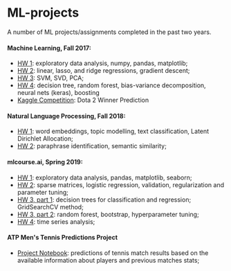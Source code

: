 # ML-projects
A number of ML projects/assignments completed in the past two years.

#### Machine Learning, Fall 2017:
* [HW 1](https://github.com/arinastnkv/ML-projects/blob/master/MachineLearning_HW1.ipynb): exploratory data analysis, numpy, pandas, matplotlib;
* [HW 2](https://github.com/arinastnkv/ML-projects/blob/master/MachineLearning_HW2.ipynb): linear, lasso, and ridge regressions, gradient descent;
* [HW 3](https://github.com/arinastnkv/ML-projects/blob/master/MachineLearning_HW3.ipynb): SVM, SVD, PCA;
* [HW 4](https://github.com/arinastnkv/ML-projects/blob/master/MachineLearning_HW4.ipynb): decision tree, random forest, bias-variance decomposition, neural nets (keras), boosting
* [Kaggle Competition](https://github.com/arinastnkv/ML-projects/blob/master/Kaggle_DotaCompetition.ipynb): Dota 2 Winner Prediction 

#### Natural Language Processing, Fall 2018:
* [HW 1](https://github.com/arinastnkv/ML-projects/blob/master/NLP_HW1.ipynb): word embeddings, topic modelling, text classification, Latent Dirichlet Allocation;
* [HW 2](https://github.com/arinastnkv/ML-projects/blob/master/NLP_HW2.ipynb): paraphrase identification, semantic similarity;

#### mlcourse.ai, Spring 2019:
* [HW 1](https://github.com/arinastnkv/ML-projects/blob/master/mlcourse_HA1.ipynb): exploratory data analysis, pandas, matplotlib, seaborn;
* [HW 2](https://github.com/arinastnkv/ML-projects/blob/master/mlcourse_HA2.ipynb): sparse matrices, logistic regression, validation, regularization and parameter tuning;
* [HW 3, part 1](https://github.com/arinastnkv/ML-projects/blob/master/mlcourse_HA3-1.ipynb): decision trees for classification and regression; GridSearchCV method;
* [HW 3, part 2](https://github.com/arinastnkv/ML-projects/blob/master/mlcourse_HA3-2.ipynb): random forest, bootstrap, hyperparameter tuning;
* [HW 4](https://github.com/arinastnkv/ML-projects/blob/master/mlcourse_HA4.ipynb): time series analysis;

#### ATP Men's Tennis Predictions Project
* [Project Notebook](https://github.com/arinastnkv/ML-projects/blob/master/ATP_Project_Notebook.ipynb): predictions of tennis match results based on the available information about players and previous matches stats;

